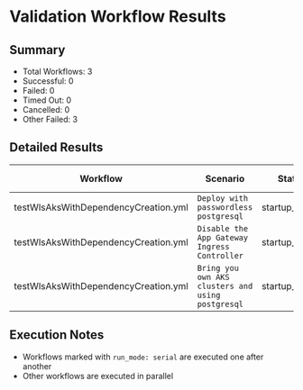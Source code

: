 # Validation Workflow Results

## Summary
- Total Workflows: 3
- Successful: 0
- Failed: 0
- Timed Out: 0
- Cancelled: 0
- Other Failed: 3

## Detailed Results

| Workflow | Scenario | Status | Duration | Run URL |
|----------|----------|---------|-----------|----------|
| testWlsAksWithDependencyCreation.yml | `Deploy with passwordless postgresql` | startup_failure | 0h:0m:0s | [View Run](https://github.com/oracle/weblogic-azure/actions/runs/17723690399) |
| testWlsAksWithDependencyCreation.yml | `Disable the App Gateway Ingress Controller` | startup_failure | 0h:0m:0s | [View Run](https://github.com/oracle/weblogic-azure/actions/runs/17723692053) |
| testWlsAksWithDependencyCreation.yml | `Bring you own AKS clusters and using postgresql` | startup_failure | 0h:0m:0s | [View Run](https://github.com/oracle/weblogic-azure/actions/runs/17723693585) |


## Execution Notes
- Workflows marked with `run_mode: serial` are executed one after another
- Other workflows are executed in parallel
